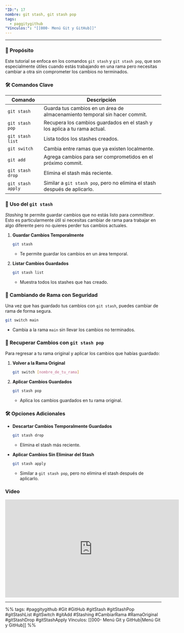 ```yaml
---
"ID:": 17
nombre: git stash, git stash pop
tags:
  - paggitygithub
"Vínculos:": "[[000- Menú Git y GitHub]]"
---
```

___
### 🎯 Propósito

Este tutorial se enfoca en los comandos `git stash` y `git stash pop`, que son especialmente útiles cuando estás trabajando en una rama pero necesitas cambiar a otra sin comprometer los cambios no terminados. 

### 🛠️ Comandos Clave 

| Comando | Descripción |
|---------|-------------|
| `git stash` | Guarda tus cambios en un área de almacenamiento temporal sin hacer commit. |
| `git stash pop` | Recupera los cambios guardados en el stash y los aplica a tu rama actual. |
| `git stash list` | Lista todos los stashes creados. |
| `git switch` | Cambia entre ramas que ya existen localmente. |
| `git add` | Agrega cambios para ser comprometidos en el próximo commit. |
| `git stash drop` | Elimina el stash más reciente. |
| `git stash apply` | Similar a `git stash pop`, pero no elimina el stash después de aplicarlo. |


### 🌠 Uso del `git stash`

*Stashing* te permite guardar cambios que no estás listo para *committear*. Esto es particularmente útil si necesitas cambiar de rama para trabajar en algo diferente pero no quieres perder tus cambios actuales.

1. **Guardar Cambios Temporalmente**
    ```bash
    git stash
    ```
    - Te permite guardar los cambios en un área temporal.
  
2. **Listar Cambios Guardados**
    ```bash
    git stash list
    ```
    - Muestra todos los stashes que has creado.

### 🔄 Cambiando de Rama con Seguridad

Una vez que has guardado tus cambios con `git stash`, puedes cambiar de rama de forma segura.

```bash
git switch main
```

- Cambia a la rama `main` sin llevar los cambios no terminados.

### 🌈 Recuperar Cambios con `git stash pop`

Para regresar a tu rama original y aplicar los cambios que habías guardado:

1. **Volver a la Rama Original**
    ```bash
    git switch [nombre_de_tu_rama]
    ```
  
2. **Aplicar Cambios Guardados**
    ```bash
    git stash pop
    ```
    - Aplica los cambios guardados en tu rama original.
  
### 🛠️ Opciones Adicionales

- **Descartar Cambios Temporalmente Guardados**
    ```bash
    git stash drop
    ```
    - Elimina el stash más reciente.

- **Aplicar Cambios Sin Eliminar del Stash**
    ```bash
    git stash apply
    ```
    - Similar a `git stash pop`, pero no elimina el stash después de aplicarlo.

### Video

<iframe width="560" height="315" src="https://www.youtube.com/embed/7ylE8cm3mb0?si=ceTKWo9yIx4Vd04f&amp;start=6417" title="YouTube video player" frameborder="0" allow="accelerometer; autoplay; clipboard-write; encrypted-media; gyroscope; picture-in-picture; web-share" allowfullscreen></iframe>

___
%%
tags:  #paggitygithub  #Git #GitHub #gitStash #gitStashPop #gitStashList #gitSwitch #gitAdd #Stashing #CambiarRama #RamaOriginal #gitStashDrop #gitStashApply
Vínculos: [[000- Menú Git y GitHub|Menú Git y GitHub]]
%%


